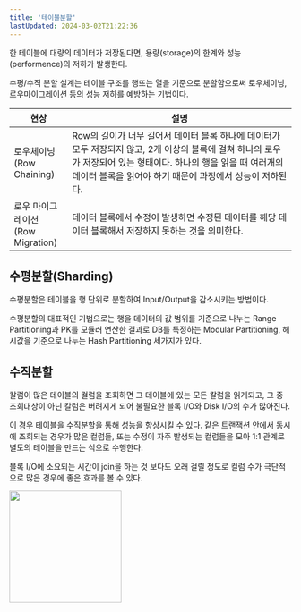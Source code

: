 ```yaml
---
title: '테이블분할'
lastUpdated: 2024-03-02T21:22:36
---
```


한 테이블에 대량의 데이터가 저장된다면, 용량(storage)의 한계와 성능(performence)의 저하가 발생한다. 

수평/수직 분할 설계는 테이블 구조를 행또는 열을 기준으로 분할함으로써 로우체이닝, 로우마이그레이션 등의 성능 저하를 예방하는 기법이다.

|현상|설명|
|-|-|
|로우체이닝<br>(Row Chaining)|Row의 길이가 너무 길어서 데이터 블록 하나에 데이터가 모두 저장되지 않고, 2개 이상의 블록에 걸쳐 하나의 로우가 저장되어 있는 형태이다. 하나의 행을 읽을 때 여러개의 데이터 블록을 읽어야 하기 때문에 과정에서 성능이 저하된다.|
|로우 마이그레이션<br>(Row Migration)|데이터 블록에서 수정이 발생하면 수정된 데이터를 해당 데이터 블록해서 저장하지 못하는 것을 의미한다. |

## 수평분할(Sharding)

수평분할은 테이블을 행 단위로 분할하여 Input/Output을 감소시키는 방법이다.

수평분할의 대표적인 기법으로는 행을 데이터의 값 범위를 기준으로 나누는 Range Partitioning과 PK를 모듈러 연산한 결과로 DB를 특정하는 Modular Partitioning, 해시값을 기준으로 나누는 Hash Partitioning 세가지가 있다.

## 수직분할

칼럼이 많은 테이블의 컬럼을 조회하면 그 테이블에 있는 모든 칼럼을 읽게되고, 그 중 조회대상이 아닌 칼럼은 버려지게 되어 불필요한 블록 I/O와 Disk I/O의 수가 많아진다.

이 경우 테이블을 수직분할을 통해 성능을 향상시킬 수 있다. 같은 트랜잭션 안에서 동시에 조회되는 경우가 많은 컬럼들, 또는 수정이 자주 발생되는 컬럼들을 모아 1:1 관계로 별도의 테이블을 만드는 식으로 수행한다.

블록 I/O에 소요되는 시간이 join을 하는 것 보다도 오래 걸릴 정도로 컬럼 수가 극단적으로 많은 경우에 좋은 효과를 볼 수 있다.

<img height=200px src="https://img1.daumcdn.net/thumb/R1280x0/?scode=mtistory2&fname=https%3A%2F%2Fblog.kakaocdn.net%2Fdn%2FbGMhHe%2FbtrhWIbZgHQ%2FJL6RPXlUvtQSyK5tsrJkr1%2Fimg.png">


